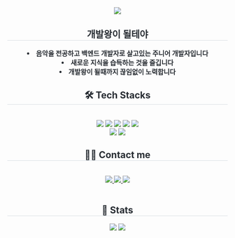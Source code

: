 <div align= "center">
    <img src="https://capsule-render.vercel.app/api?type=waving&color=auto&height=120&text=Hello!%20I'm%20jihye&animation=twinkling&fontColor=000000&fontSize=40" />
    </div>
    <div align= "center"> 
    <h2 style="border-bottom: 1px solid #d8dee4; color: #282d33;"> 개발왕이 될테야 </h2>  
    <div style="font-weight: 700; font-size: 15px; text-align: center; color: #282d33;"> <li> 음악을 전공하고 백엔드 개발자로 살고있는 주니어 개발자입니다</li><li> 새로운 지식을 습득하는 것을 즐깁니다</li><li> 개발왕이 될때까지 끊임없이 노력합니다 </div> 
    </div>
    <div align= "center">
    <h2 style="border-bottom: 1px solid #d8dee4; color: #282d33;"> 🛠️ Tech Stacks </h2> <br> 
    <div style="margin: 0 auto; text-align: center;" align= "center"> <img src="https://img.shields.io/badge/Amazon AWS-232F3E?style=flat&logo=Amazon AWS&logoColor=white">
          <img src="https://img.shields.io/badge/Java-007396?style=flat&logo=Java&logoColor=white">
          <img src="https://img.shields.io/badge/MongoDB-47A248?style=flat&logo=MongoDB&logoColor=white">
          <img src="https://img.shields.io/badge/MySQL-4479A1?style=flat&logo=MySQL&logoColor=white">
          <img src="https://img.shields.io/badge/Python-3776AB?style=flat&logo=Python&logoColor=white">
          <br/><img src="https://img.shields.io/badge/Spring-6DB33F?style=flat&logo=Spring&logoColor=white">
          <img src="https://img.shields.io/badge/Spring Boot-6DB33F?style=flat&logo=Spring Boot&logoColor=white">
          </div>
    </div>
    <div align= "center">
    <h2 style="border-bottom: 1px solid #d8dee4; color: #282d33;"> 🧑‍💻 Contact me </h2> <br> 
    <div align= "center"> <a href=https://www.instagram.com/jihyemyeong/> <img src="https://img.shields.io/badge/Instagram-E4405F?style=flat&logo=Instagram&logoColor=white&link=https://www.instagram.com/jihyemyeong/"> </a>
         <a href=https://velog.io/@jihye> <img src="https://img.shields.io/badge/Velog-20C997?style=flat&logo=Velog&logoColor=white&link=https://velog.io/@jihye"> </a>
         <a href=mailto:jihyem75@gmail.com> <img src="https://img.shields.io/badge/Gmail-EA4335?style=flat&logo=Gmail&logoColor=white&link=mailto:jihyem75@gmail.com"> </a>
          </div>  <br> 
    <div align= "center">  </div> 
    </div>
    <div align= "center"> 
    <h2 style="border-bottom: 1px solid #d8dee4; color: #282d33;"> 🏅 Stats </h2> <div align= "center"> <img src="https://github-readme-stats.vercel.app/api?username=JIHYE0705&bg_color=60,faeadd,fffafa&title_color=000000&text_color=000000"
         /> <img src="https://github-readme-stats.vercel.app/api/top-langs/?username=JIHYE0705&layout=compact&bg_color=60,faeadd,fffafa&title_color=000000&text_color=000000"
           /> </div> 
    </div>
    
